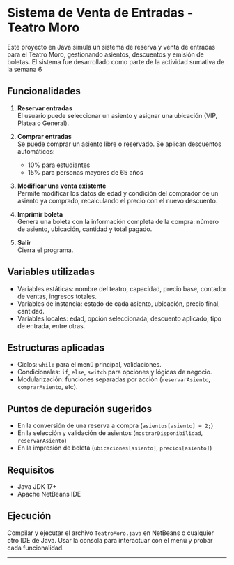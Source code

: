# Sistema de Venta de Entradas - Teatro Moro

Este proyecto en Java simula un sistema de reserva y venta de entradas para el Teatro Moro, gestionando asientos, descuentos y emisión de boletas. El sistema fue desarrollado como parte de la actividad sumativa de la semana 6

## Funcionalidades

1. **Reservar entradas**  
   El usuario puede seleccionar un asiento y asignar una ubicación (VIP, Platea o General).

2. **Comprar entradas**  
   Se puede comprar un asiento libre o reservado. Se aplican descuentos automáticos:
   - 10% para estudiantes
   - 15% para personas mayores de 65 años

3. **Modificar una venta existente**  
   Permite modificar los datos de edad y condición del comprador de un asiento ya comprado, recalculando el precio con el nuevo descuento.

4. **Imprimir boleta**  
   Genera una boleta con la información completa de la compra: número de asiento, ubicación, cantidad y total pagado.

5. **Salir**  
   Cierra el programa.

## Variables utilizadas

- Variables estáticas: nombre del teatro, capacidad, precio base, contador de ventas, ingresos totales.
- Variables de instancia: estado de cada asiento, ubicación, precio final, cantidad.
- Variables locales: edad, opción seleccionada, descuento aplicado, tipo de entrada, entre otras.

## Estructuras aplicadas

- Ciclos: `while` para el menú principal, validaciones.
- Condicionales: `if`, `else`, `switch` para opciones y lógicas de negocio.
- Modularización: funciones separadas por acción (`reservarAsiento`, `comprarAsiento`, etc).

## Puntos de depuración sugeridos

- En la conversión de una reserva a compra (`asientos[asiento] = 2;`)
- En la selección y validación de asientos (`mostrarDisponibilidad`, `reservarAsiento`)
- En la impresión de boleta (`ubicaciones[asiento]`, `precios[asiento]`)

## Requisitos

- Java JDK 17+
- Apache NetBeans IDE

## Ejecución

Compilar y ejecutar el archivo `TeatroMoro.java` en NetBeans o cualquier otro IDE de Java. Usar la consola para interactuar con el menú y probar cada funcionalidad.

---

